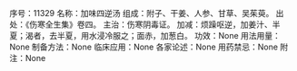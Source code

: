 序号：11329
名称：加味四逆汤
组成：附子、干姜、人参、甘草、吴茱萸。
出处：《伤寒全生集》卷四。
主治：伤寒阴毒证。
加减：烦躁呕逆，加姜汁、半夏；渴者，去半夏，用水浸冷服之；面赤，加葱白。
功效：None
用法用量：None
制备方法：None
临床应用：None
各家论述：None
用药禁忌：None
附注：None
